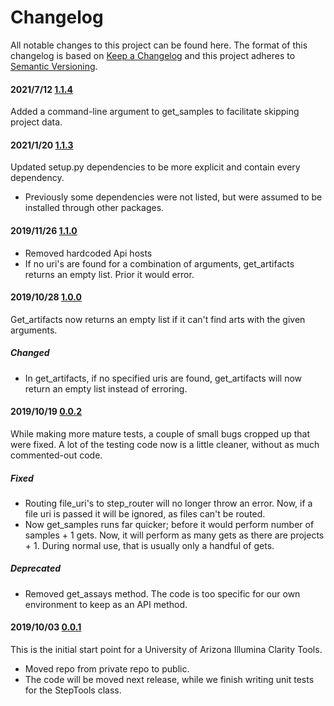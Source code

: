 # Changelog

All notable changes to this project can be found here.
The format of this changelog is based on [Keep a Changelog](https://keepachangelog.com/en/1.0.0/) and this project adheres to [Semantic Versioning](https://semver.org/spec/v2.0.0.html).

#### 2021/7/12 [1.1.4](https://github.com/UACoreFacilitiesIT/UA-Clarity-Tools)

Added a command-line argument to get_samples to facilitate skipping project data.

#### 2021/1/20 [1.1.3](https://github.com/UACoreFacilitiesIT/UA-Clarity-Tools/commit/72c70ac33b36b990f63c3de27aa78fc77241de70)

Updated setup.py dependencies to be more explicit and contain every dependency.

- Previously some dependencies were not listed, but were assumed to be installed through other packages.

#### 2019/11/26 [1.1.0](https://github.com/UACoreFacilitiesIT/UA-Clarity-Tools)

- Removed hardcoded Api hosts
- If no uri's are found for a combination of arguments, get_artifacts returns an empty list. Prior it would error.

#### 2019/10/28 [1.0.0](https://github.com/UACoreFacilitiesIT/UA-Clarity-Tools/commit/3c10f9bbc8125b68b1d118ad9be2f1a9c264adf1)

Get_artifacts now returns an empty list if it can't find arts with the given arguments.

##### Changed

- In get_artifacts, if no specified uris are found, get_artifacts will now return an empty list instead of erroring.

#### 2019/10/19 [0.0.2](https://github.com/UACoreFacilitiesIT/UA-Clarity-Tools/commit/0295910650d296d2ca2cb49a12f70c8943a32264)

While making more mature tests, a couple of small bugs cropped up that were fixed. A lot of the testing code now is a little cleaner, without as much commented-out code.

##### Fixed

- Routing file_uri's to step_router will no longer throw an error. Now, if a file uri is passed it will be ignored, as files can't be routed.
- Now get_samples runs far quicker; before it would perform number of samples + 1 gets. Now, it will perform as many gets as there are projects + 1. During normal use, that is usually only a handful of gets.

##### Deprecated

- Removed get_assays method. The code is too specific for our own environment to keep as an API method.

#### 2019/10/03 [0.0.1](https://github.com/UACoreFacilitiesIT/UA-Clarity-Tools/commit/db749e06683367528f9365603bde84cf6da2cc49)

This is the initial start point for a University of Arizona Illumina Clarity Tools.

- Moved repo from private repo to public.
- The code will be moved next release, while we finish writing unit tests for the StepTools class.
